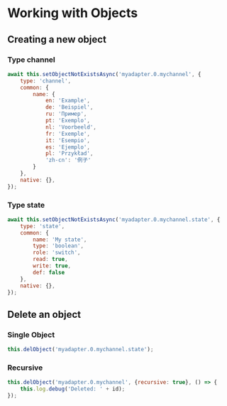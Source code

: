 # Working with Objects

## Creating a new object

### Type channel

```javascript
await this.setObjectNotExistsAsync('myadapter.0.mychannel', {
    type: 'channel',
    common: {
        name: {
            en: 'Example',
            de: 'Beispiel',
            ru: 'Пример',
            pt: 'Exemplo',
            nl: 'Voorbeeld',
            fr: 'Exemple',
            it: 'Esempio',
            es: 'Ejemplo',
            pl: 'Przykład',
            'zh-cn': '例子'
        }
    },
    native: {},
});
```

### Type state

```javascript
await this.setObjectNotExistsAsync('myadapter.0.mychannel.state', {
    type: 'state',
    common: {
        name: 'My state',
        type: 'boolean',
        role: 'switch',
        read: true,
        write: true,
        def: false
    },
    native: {},
});
```

## Delete an object

### Single Object

```javascript
this.delObject('myadapter.0.mychannel.state');
```

### Recursive

```javascript
this.delObject('myadapter.0.mychannel', {recursive: true}, () => {
    this.log.debug('Deleted: ' + id);
});
```